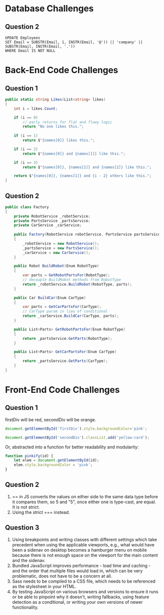 # Database Challenges

## Question 2

```sqlite
UPDATE Employees
SET Email = SUBSTR(Email, 1, INSTR(Email, '@')) || 'company' || SUBSTR(Email, INSTR(Email, '.'))
WHERE Email IS NOT NULL
```

# Back-End Code Challenges

## Question 1


```csharp
public static string Likes(List<string> likes)
{
	int i = likes.Count;

	if (i == 0)
		// early returns for flat and flowy logic
		return "No one likes this.";
			
	if (i == 1)
		return $"{names[0]} likes this.";

	if (i == 2)
		return $"{names[0]} and {names[1]} like this.";

	if (i == 3)
		return $"{names[0]}, {names[1]} and {names[2]} like this.";

	return $"{names[0]}, {names[1]} and {i - 2} others like this.";
}
```

## Question 2


```csharp
public class Factory
{
    private RobotService _robotService;
    private PartsService _partsService;
    private CarService _carService;
    
    public Factory(RobotService robotService, PartsService partsService)
    {
        _robotService = new RobotService();
        _partsService = new PartsService();
        _carService = new CarService();
    }

    public Robot BuildRobot(Enum RobotType)
    {
		var parts = GetRobotPartsFor(RobotType);
		// decouple BuildRobot methods from RobotType
        return _robotService.BuildRobot(RobotType, parts);
    }

    public Car BuildCar(Enum CarType)
    {
        var parts = GetCarPartsFor(CarType);
        // CarType param in lieu of conditional
        return _carService.BuildCar(CarType, parts);
    }

    public List<Parts> GetRobotPartsFor(Enum RobotType)
    {
        return _partsService.GetParts(RobotType);
    }

    public List<Parts> GetCarPartsFor(Enum CarType)
    {
        return _partsService.GetParts(CarType);
    }
}
```

# Front-End Code Challenges

## Question 1

firstDiv will be red, secondDiv will be orange.

```javascript
document.getElementById('firstDiv').style.backgroundColor='pink';
```

```javascript
document.getElementById('secondDiv').classList.add('yellow-card');
```

Or, abstracted into a function for better readability and modularity:

```javascript
function pinkify(id) {
	let elem = document.getElementById(id);
	elem.style.backgroundColor = 'pink'; 
}
```

## Question 2

1. == in JS converts the values on either side to the same data type before it compares them, so 5 and "5", once either one is type-cast, are equal. It is not strict.
2. Using the strict === instead. 

## Question 3

1. Using breakpoints and writing classes with different settings which take precedent when using the applicable viewports, e.g., what would have been a sidenav on desktop becomes a hamburger menu on mobile because there is not enough space on the viewport for the main content and the sidenav. 
2. Bundled JavaScript improves performance - load time and caching - and the order that multiple files would load in, which can be very problematic, does not have to be a concern at all.
3. Sass needs to be compiled to a CSS file, which needs to be referenced as the stylesheet in your HTML. 
4. By testing JavaScript on various browsers and versions to ensure it runs or be able to pinpoint why it doesn't, writing fallbacks, using feature detection as a conditional, or writing your own versions of newer functionality. 